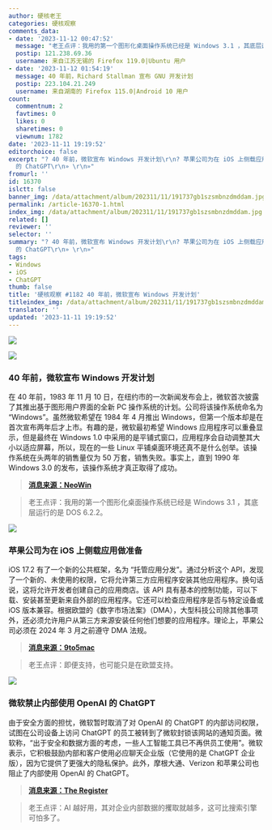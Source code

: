 ```yaml
---
author: 硬核老王
categories: 硬核观察
comments_data:
- date: '2023-11-12 00:47:52'
  message: "老王点评：我用的第一个图形化桌面操作系统已经是 Windows 3.1 ，其底层运行的是 DOS 6.2.2。<br />\r\n<br />\r\n+1"
  postip: 121.238.69.36
  username: 来自江苏无锡的 Firefox 119.0|Ubuntu 用户
- date: '2023-11-12 01:54:19'
  message: 40 年前，Richard Stallman 宣布 GNU 开发计划
  postip: 223.104.21.249
  username: 来自湖南的 Firefox 115.0|Android 10 用户
count:
  commentnum: 2
  favtimes: 0
  likes: 0
  sharetimes: 0
  viewnum: 1782
date: '2023-11-11 19:19:52'
editorchoice: false
excerpt: "? 40 年前，微软宣布 Windows 开发计划\r\n? 苹果公司为在 iOS 上侧载应用做准备\r\n? 微软禁止内部使用 OpenAI
  的 ChatGPT\r\n» \r\n»"
fromurl: ''
id: 16370
islctt: false
banner_img: /data/attachment/album/202311/11/191737gb1szsmbnzdmddam.jpg
permalink: /article-16370-1.html
index_img: /data/attachment/album/202311/11/191737gb1szsmbnzdmddam.jpg
related: []
reviewer: ''
selector: ''
summary: "? 40 年前，微软宣布 Windows 开发计划\r\n? 苹果公司为在 iOS 上侧载应用做准备\r\n? 微软禁止内部使用 OpenAI
  的 ChatGPT\r\n» \r\n»"
tags:
- Windows
- iOS
- ChatGPT
thumb: false
title: '硬核观察 #1182 40 年前，微软宣布 Windows 开发计划'
titleindex_img: /data/attachment/album/202311/11/191737gb1szsmbnzdmddam.jpg
translator: ''
updated: '2023-11-11 19:19:52'
---
```


![](/data/attachment/album/202311/11/191737gb1szsmbnzdmddam.jpg)


![](/data/attachment/album/202311/11/191839dyjqstegzgrag7qx.png)


### 40 年前，微软宣布 Windows 开发计划


在 40 年前，1983 年 11 月 10 日，在纽约市的一次新闻发布会上，微软首次披露了其推出基于图形用户界面的全新 PC 操作系统的计划。公司将该操作系统命名为 “Windows”。虽然微软希望在 1984 年 4 月推出 Windows，但第一个版本却是在首次宣布两年后才上市。有趣的是，微软最初希望 Windows 应用程序可以重叠显示，但是最终在 Windows 1.0 中采用的是平铺式窗口，应用程序会自动调整其大小以适应屏幕，所以，现在的一些 Linux 平铺桌面环境还真不是什么创举。该操作系统在头两年的销售量仅为 50 万套，销售失败。事实上，直到 1990 年 Windows 3.0 的发布，该操作系统才真正取得了成功。



> 
> **[消息来源：NeoWin](https://www.neowin.net/news/a-quick-look-back-at-the-official-announcement-of-microsoft-windows-10-40-years-ago-today/)**
> 
> 
> 



> 
> 老王点评：我用的第一个图形化桌面操作系统已经是 Windows 3.1 ，其底层运行的是 DOS 6.2.2。
> 
> 
> 


![](/data/attachment/album/202311/11/191914wn888sb41khu8bqq.png)


### 苹果公司为在 iOS 上侧载应用做准备


iOS 17.2 有了一个新的公共框架，名为 “托管应用分发”。通过分析这个 API，发现了一个新的、未使用的权限，它将允许第三方应用程序安装其他应用程序。换句话说，这将允许开发者创建自己的应用商店。该 API 具有基本的控制功能，可以下载、安装甚至更新来自外部的应用程序。它还可以检查应用程序是否与特定设备或 iOS 版本兼容。根据欧盟的《数字市场法案》（DMA），大型科技公司除其他事项外，还必须允许用户从第三方来源安装任何他们想要的应用程序。理论上，苹果公司必须在 2024 年 3 月之前遵守 DMA 法规。



> 
> **[消息来源：9to5mac](https://9to5mac.com/2023/11/10/ios-17-2-sideload-apps/)**
> 
> 
> 



> 
> 老王点评：即便支持，也可能只是在欧盟支持。
> 
> 
> 


![](/data/attachment/album/202311/11/191932usc7s9a7omosdqq7.png)


### 微软禁止内部使用 OpenAI 的 ChatGPT


由于安全方面的担忧，微软暂时取消了对 OpenAI 的 ChatGPT 的内部访问权限，试图在公司设备上访问 ChatGPT 的员工被转到了微软封锁该网站的通知页面。微软称，“出于安全和数据方面的考虑，一些人工智能工具已不再供员工使用”。微软表示，它积极鼓励内部和客户使用必应聊天企业版（它使用的是 ChatGPT 企业版），因为它提供了更强大的隐私保护。此外，摩根大通、Verizon 和苹果公司也阻止了内部使用 OpenAI 的 ChatGPT。



> 
> **[消息来源：The Register](https://www.theregister.com/2023/11/10/microsoft_blocks_chatgpt/)**
> 
> 
> 



> 
> 老王点评：AI 越好用，其对企业内部数据的攫取就越多，这可比搜索引擎可怕多了。
> 
> 
>
